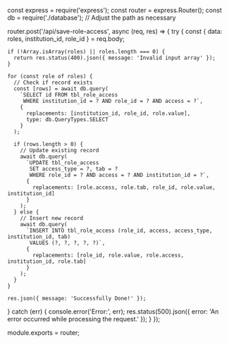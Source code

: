 const express = require('express');
const router = express.Router();
const db = require('./database'); // Adjust the path as necessary

router.post('/api/save-role-access', async (req, res) => {
  try {
    const { data: roles, institution_id, role_id } = req.body;

    if (!Array.isArray(roles) || roles.length === 0) {
      return res.status(400).json({ message: 'Invalid input array' });
    }

    for (const role of roles) {
      // Check if record exists
      const [rows] = await db.query(
        `SELECT id FROM tbl_role_access
         WHERE institution_id = ? AND role_id = ? AND access = ?`,
        {
          replacements: [institution_id, role_id, role.value],
          type: db.QueryTypes.SELECT
        }
      );

      if (rows.length > 0) {
        // Update existing record
        await db.query(
          `UPDATE tbl_role_access
           SET access_type = ?, tab = ?
           WHERE role_id = ? AND access = ? AND institution_id = ?`,
          {
            replacements: [role.access, role.tab, role_id, role.value, institution_id]
          }
        );
      } else {
        // Insert new record
        await db.query(
          `INSERT INTO tbl_role_access (role_id, access, access_type, institution_id, tab)
           VALUES (?, ?, ?, ?, ?)`,
          {
            replacements: [role_id, role.value, role.access, institution_id, role.tab]
          }
        );
      }
    }

    res.json({ message: 'Successfully Done!' });

  } catch (err) {
    console.error('Error:', err);
    res.status(500).json({ error: 'An error occurred while processing the request.' });
  }
});

module.exports = router;
